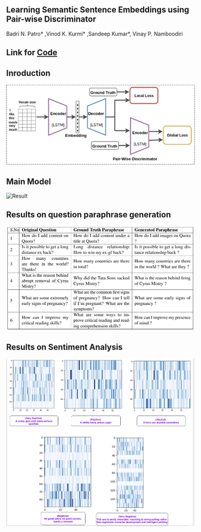 ## Learning Semantic Sentence Embeddings using Pair-wise Discriminator
Badri N. Patro* ,Vinod K. Kurmi* ,Sandeep Kumar*, Vinay P. Namboodiri

## Link for [Code](https://github.com/badripatro/PQG/)


## Inroduction
![Result](intro.png) 

## Main Model
![Result](main.png) 

## Results on question paraphrase generation
![Result](results_para.png) 

## Results on Sentiment Analysis
![Result](results_senti.png) 





